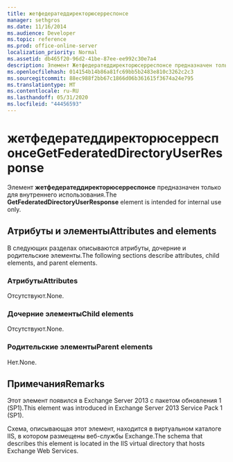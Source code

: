 ```yaml
---
title: жетфедератеддиректорюсерреспонсе
manager: sethgros
ms.date: 11/16/2014
ms.audience: Developer
ms.topic: reference
ms.prod: office-online-server
localization_priority: Normal
ms.assetid: db465f20-96d2-41be-87ee-ee992c30e7a4
description: Элемент Жетфедератеддиректорюсерреспонсе предназначен только для внутреннего использования.
ms.openlocfilehash: 014154b14b86a81fc69bb5b2483e810c3262c2c3
ms.sourcegitcommit: 88ec988f2bb67c1866d06b361615f3674a24e795
ms.translationtype: MT
ms.contentlocale: ru-RU
ms.lasthandoff: 05/31/2020
ms.locfileid: "44456593"
---
```

# <a name="getfederateddirectoryuserresponse"></a><span data-ttu-id="08c79-103">жетфедератеддиректорюсерреспонсе</span><span class="sxs-lookup"><span data-stu-id="08c79-103">GetFederatedDirectoryUserResponse</span></span>

<span data-ttu-id="08c79-104">Элемент **жетфедератеддиректорюсерреспонсе** предназначен только для внутреннего использования.</span><span class="sxs-lookup"><span data-stu-id="08c79-104">The **GetFederatedDirectoryUserResponse** element is intended for internal use only.</span></span> 

## <a name="attributes-and-elements"></a><span data-ttu-id="08c79-105">Атрибуты и элементы</span><span class="sxs-lookup"><span data-stu-id="08c79-105">Attributes and elements</span></span>

<span data-ttu-id="08c79-106">В следующих разделах описываются атрибуты, дочерние и родительские элементы.</span><span class="sxs-lookup"><span data-stu-id="08c79-106">The following sections describe attributes, child elements, and parent elements.</span></span>
  
### <a name="attributes"></a><span data-ttu-id="08c79-107">Атрибуты</span><span class="sxs-lookup"><span data-stu-id="08c79-107">Attributes</span></span>

<span data-ttu-id="08c79-108">Отсутствуют.</span><span class="sxs-lookup"><span data-stu-id="08c79-108">None.</span></span>
  
### <a name="child-elements"></a><span data-ttu-id="08c79-109">Дочерние элементы</span><span class="sxs-lookup"><span data-stu-id="08c79-109">Child elements</span></span>

<span data-ttu-id="08c79-110">Отсутствуют.</span><span class="sxs-lookup"><span data-stu-id="08c79-110">None.</span></span>
  
### <a name="parent-elements"></a><span data-ttu-id="08c79-111">Родительские элементы</span><span class="sxs-lookup"><span data-stu-id="08c79-111">Parent elements</span></span>

<span data-ttu-id="08c79-112">Нет.</span><span class="sxs-lookup"><span data-stu-id="08c79-112">None.</span></span>
  
## <a name="remarks"></a><span data-ttu-id="08c79-113">Примечания</span><span class="sxs-lookup"><span data-stu-id="08c79-113">Remarks</span></span>

<span data-ttu-id="08c79-114">Этот элемент появился в Exchange Server 2013 с пакетом обновления 1 (SP1).</span><span class="sxs-lookup"><span data-stu-id="08c79-114">This element was introduced in Exchange Server 2013 Service Pack 1 (SP1).</span></span>
  
<span data-ttu-id="08c79-115">Схема, описывающая этот элемент, находится в виртуальном каталоге IIS, в котором размещены веб-службы Exchange.</span><span class="sxs-lookup"><span data-stu-id="08c79-115">The schema that describes this element is located in the IIS virtual directory that hosts Exchange Web Services.</span></span>
  

